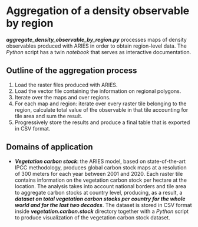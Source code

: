 # Aggregation of a density observable by region

***aggregate_density_observable_by_region.py*** processes maps of density observables produced with ARIES in order to obtain region-level data. The _Python_ script has a twin _notebook_ that serves as interactive documentation.   

## Outline of the aggregation process

1) Load the raster files produced with ARIES.
2) Load the vector file containing the information on regional polygons.
3) Iterate over the maps and over regions.
4) For each map and region: iterate over every raster tile belonging to the region, calculate total value of the observable in that tile accounting for tile area and sum the result.
5) Progressively store the results and produce a final table that is exported in CSV format.  

## Domains of application

- ***Vegetation carbon stock***: the ARIES model, based on state-of-the-art IPCC methodology, produces global carbon stock maps at a resolution of 300 meters for each year between 2001 and 2020. Each raster tile contains information on the vegetation carbon stock per hectare at the location. The analysis takes into account national borders and tile area to aggregate carbon stocks at country level, producing, as a result, a ***dataset on total vegetation carbon stocks per country for the whole world and for the last two decades***. The dataset is stored in CSV format inside ***vegetation.carbon.stock*** directory together with a _Python_ script to produce visualization of the vegetation carbon stock dataset. 
